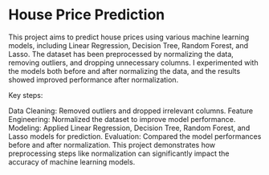 # House Price Prediction

This project aims to predict house prices using various machine learning models, including Linear Regression, Decision Tree, Random Forest, and Lasso. The dataset has been preprocessed by normalizing the data, removing outliers, and dropping unnecessary columns. I experimented with the models both before and after normalizing the data, and the results showed improved performance after normalization.

Key steps:

Data Cleaning: Removed outliers and dropped irrelevant columns.
Feature Engineering: Normalized the dataset to improve model performance.
Modeling: Applied Linear Regression, Decision Tree, Random Forest, and Lasso models for prediction.
Evaluation: Compared the model performances before and after normalization.
This project demonstrates how preprocessing steps like normalization can significantly impact the accuracy of machine learning models.
